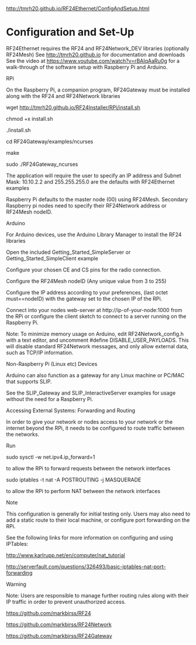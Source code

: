 
http://tmrh20.github.io/RF24Ethernet/ConfigAndSetup.html

# Configuration and Set-Up
RF24Ethernet requires the RF24 and RF24Network_DEV libraries (optionally RF24Mesh)
See http://tmrh20.github.io for documentation and downloads
See the video at https://www.youtube.com/watch?v=rBAIqAaRu0g for a walk-through of the software setup with Raspberry Pi and Arduino.

RPi

On the Raspberry Pi, a companion program, RF24Gateway must be installed along with the RF24 and RF24Network libraries

wget http://tmrh20.github.io/RF24Installer/RPi/install.sh 

chmod +x install.sh  

./install.sh  

cd RF24Gateway/examples/ncurses

make 

sudo ./RF24Gateway_ncurses 

The application will require the user to specify an IP address and Subnet Mask: 10.10.2.2 and 255.255.255.0 are the defaults with RF24Ethernet examples

Raspberry Pi defaults to the master node (00) using RF24Mesh. Secondary Raspberry pi nodes need to specify their RF24Network address or RF24Mesh nodeID.


Arduino

For Arduino devices, use the Arduino Library Manager to install the RF24 libraries

Open the included Getting_Started_SimpleServer or Getting_Started_SimpleClient example

Configure your chosen CE and CS pins for the radio connection.

Configure the RF24Mesh nodeID (Any unique value from 3 to 255)

Configure the IP address according to your preferences, (last octet must==nodeID) with the gateway set to the chosen IP of the RPi.

Connect into your nodes web-server at http://ip-of-your-node:1000 from the RPi or configure the client sketch to connect to a server running on the Raspberry Pi. 

Note: To minimize memory usage on Arduino, edit RF24Network_config.h with a text editor, and uncomment #define DISABLE_USER_PAYLOADS. This will disable standard RF24Network messages, and only allow external data, such as TCP/IP information.

Non-Raspberry Pi (Linux etc) Devices

Arduino can also function as a gateway for any Linux machine or PC/MAC that supports SLIP.

See the SLIP_Gateway and SLIP_InteractiveServer examples for usage without the need for a Raspberry Pi.

Accessing External Systems: Forwarding and Routing


In order to give your network or nodes access to your network or the internet beyond the RPi, it needs to be configured to route traffic between the networks.

Run

sudo sysctl -w net.ipv4.ip_forward=1 

to allow the RPi to forward requests between the network interfaces

sudo iptables -t nat -A POSTROUTING -j MASQUERADE 

to allow the RPi to perform NAT between the network interfaces

Note

This configuration is generally for initial testing only. Users may also need to add a static route to their local machine, or configure port forwarding on the RPi.

See the following links for more information on configuring and using IPTables:

http://www.karlrupp.net/en/computer/nat_tutorial

http://serverfault.com/questions/326493/basic-iptables-nat-port-forwarding

Warning

Note: Users are responsible to manage further routing rules along with their IP traffic in order to prevent unauthorized access.


https://github.com/markbirss/RF24

https://github.com/markbirss/RF24Network

https://github.com/markbirss/RF24Gateway






